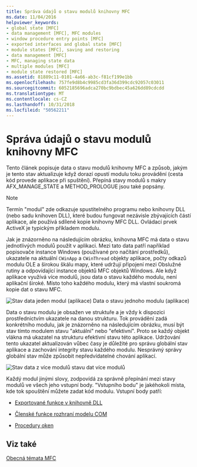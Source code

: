 ```yaml
---
title: Správa údajů o stavu modulů knihovny MFC
ms.date: 11/04/2016
helpviewer_keywords:
- global state [MFC]
- data management [MFC], MFC modules
- window procedure entry points [MFC]
- exported interfaces and global state [MFC]
- module states [MFC], saving and restoring
- data management [MFC]
- MFC, managing state data
- multiple modules [MFC]
- module state restored [MFC]
ms.assetid: 81889c11-0101-4a66-ab3c-f81cf199e1bb
ms.openlocfilehash: 757fe9d8b4c9985cd3fa36d399cdc92057c03011
ms.sourcegitcommit: 6052185696adca270bc9bdbec45a626dd89cdcdd
ms.translationtype: MT
ms.contentlocale: cs-CZ
ms.lasthandoff: 10/31/2018
ms.locfileid: "50562211"
---
```

# <a name="managing-the-state-data-of-mfc-modules"></a>Správa údajů o stavu modulů knihovny MFC

Tento článek popisuje data o stavu modulů knihovny MFC a způsob, jakým je tento stav aktualizuje když dorazí opustí modulu toku provádění (cesta kód provede aplikace při spuštění). Přepíná stavy modulů s makry AFX_MANAGE_STATE a METHOD_PROLOGUE jsou také popsány.

> [!NOTE]
>  Termín "modul" zde odkazuje spustitelného programu nebo knihovny DLL (nebo sadu knihoven DLL), které budou fungovat nezávisle zbývajících částí aplikace, ale používá sdílené kopie knihovny MFC DLL. Ovládací prvek ActiveX je typickým příkladem modulu.

Jak je znázorněno na následujícím obrázku, knihovna MFC má data o stavu jednotlivých modulů použít v aplikaci. Mezi tato data patří například popisovače instance Windows (používané pro načítání prostředků), ukazatele na aktuální `CWinApp` a `CWinThread` objekty aplikace, počty odkazů modulu OLE a širokou škálu mapy, které udržují připojení mezi Obslužné rutiny a odpovídající instance objektů MFC objektů Windows. Ale když aplikace využívá více modulů, jsou data o stavu každého modulu, není aplikační široké. Místo toho každého modulu, který má vlastní soukromá kopie dat o stavu MFC.

![Stav data jeden modul &#40;aplikace&#41;](../mfc/media/vc387n1.gif "vc387n1") Data o stavu jednoho modulu (aplikace)

Data o stavu modulu je obsažen ve struktuře a je vždy k dispozici prostřednictvím ukazatele na danou strukturu. Tok provádění zadá konkrétního modulu, jak je znázorněno na následujícím obrázku, musí být stav tímto modulem stavu "aktuální" nebo "efektivní". Proto se každý objekt vlákna má ukazatel na strukturu efektivní stavu této aplikace. Udržování tento ukazatel aktualizován vůbec časy je důležité pro správu globální stav aplikace a zachování integrity stavu každého modulu. Nesprávný správy globální stav může způsobit nepředvídatelné chování aplikací.

![Stav data z více modulů](../mfc/media/vc387n2.gif "vc387n2") stavu dat více modulů

Každý modul jinými slovy, zodpovídá za správně přepínání mezi stavy modulů ve všech jeho vstupní body. "Vstupního bodu" je jakéhokoli místa, kde tok spouštění můžete zadat kód modulu. Vstupní body patří:

- [Exportované funkce v knihovně DLL](../mfc/exported-dll-function-entry-points.md)

- [Členské funkce rozhraní modelu COM](../mfc/com-interface-entry-points.md)

- [Procedury oken](../mfc/window-procedure-entry-points.md)

## <a name="see-also"></a>Viz také

[Obecná témata MFC](../mfc/general-mfc-topics.md)

